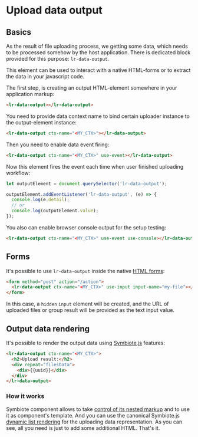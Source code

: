 # Upload data output

## Basics

As the result of file uploading process, we getting some data, which needs to be processed somehow by the host application. There is dedicated block provided for this purpose: `lr-data-output`.

This element can be used to interact with a native HTML-forms or to extract the data in your javascript code.

The first step, is creating an output HTML-element somewhere in your application markup:

```html
<lr-data-output></lr-data-output>
```

You need to provide data context name to bind certain uploader instance to the output-element instance:

```html
<lr-data-output ctx-name="<MY_CTX>"></lr-data-output>
```

Then you need to enable data event firing:

```html
<lr-data-output ctx-name="<MY_CTX>" use-event></lr-data-output>
```

Now this element fires the event each time when user finished uploading workflow:

```js
let outputElement = document.querySelector('lr-data-output');

outputElement.addEventListener('lr-data-output', (e) => {
  console.log(e.detail);
  // or
  console.log(outputElement.value);
});
```

You also can enable browser console output for the setup testing:

```html
<lr-data-output ctx-name="<MY_CTX>" use-event use-console></lr-data-output>
```

## Forms

It's possible to use `lr-data-output` inside the native [HTML forms](https://developer.mozilla.org/ru/docs/Web/HTML/Element/form):

```html
<form method="post" action="/action">
  <lr-data-output ctx-name="<MY_CTX>" use-input input-name="my-file"></lr-data-output>
</form>
```

In this case, a `hidden` `input` element will be created, and the URL of uploaded files or group result will be provided as the text input value.

## Output data rendering

It's possible to render the output data using [Symbiote.js](https://github.com/symbiotejs/symbiote.js) features:

```html
<lr-data-output ctx-name="<MY_CTX>">
  <h2>Upload result:</h2>
  <div repeat="filesData">
    <div>{{uuid}}</div>
  </div>
</lr-data-output>
```

### How it works

Symbiote component allows to take [control of its nested markup](https://symbiotejs.org/?control_capture) and to use it as component's template. And you can use the canonical Symbiote.js [dynamic list rendering](https://symbiotejs.org/?list) for the uploading data representation. As you can see, all you need is just to add some additional HTML. That's it.
